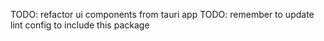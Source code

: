 TODO: refactor ui components from tauri app
TODO: remember to update lint config to include this package
